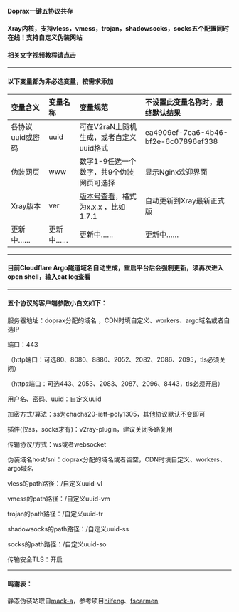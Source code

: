#### Doprax一键五协议共存

#### Xray内核，支持vless，vmess，trojan，shadowsocks，socks五个配置同时在线！支持自定义伪装网站

#### [相关文字视频教程请点击](https://ygkkk.blogspot.com/2023/01/doprax-xray-v2ray-cdn.html)

------------------------

#### 以下变量都为非必选变量，按需求添加
| 变量含义 | 变量名称| 变量规范| 不设置此变量名称时，最终默认结果|
| :--- | :--- | :--- | :--- |
| 各协议uuid或密码 | uuid |可在V2raN上随机生成，或者自定义uuid格式|ea4909ef-7ca6-4b46-bf2e-6c07896ef338|
| 伪装网页 | www |数字1-9任选一个数字，共9个伪装网页可选择|显示Nginx欢迎界面|
| Xray版本 | ver |[版本号查看](https://github.com/XTLS/Xray-core/tags)，格式为x.x.x ，比如1.7.1|自动更新到Xray最新正式版|
|更新中……|更新中……|更新中……|更新中……|
---------------
#### 目前Cloudflare Argo隧道域名自动生成，重启平台后会强制更新，须再次进入open shell，输入cat log查看

---------------
#### 五个协议的客户端参数小白文如下：

服务器地址：doprax分配的域名 ，CDN时填自定义、workers、argo域名或者自选IP

端口：443

（http端口：可选80、8080、8880、2052、2082、2086、2095，tls必须关闭）

（https端口：可选443、2053、2083、2087、2096、8443，tls必须开启）

用户名、密码、uuid：自定义uuid

加密方式/算法：ss为chacha20-ietf-poly1305，其他协议默认不变即可

插件(仅ss，socks才有)：v2ray-plugin，建议关闭多路复用

传输协议/方式：ws或者websocket

伪装域名host/sni：doprax分配的域名或者留空，CDN时填自定义、workers、argo域名

vless的path路径：/自定义uuid-vl

vmess的path路径：/自定义uuid-vm

trojan的path路径：/自定义uuid-tr

shadowsocks的path路径：/自定义uuid-ss

socks的path路径：/自定义uuid-so

传输安全TLS：开启


---------------------------------------------------------------------------------------

#### 鸣谢表：
静态伪装站取自[mack-a](https://github.com/mack-a/v2ray-agent)，参考项目[hiifeng](https://github.com/hiifeng/V2ray-for-Doprax)、[fscarmen](https://github.com/fscarmen2/V2-for-Doprax)


